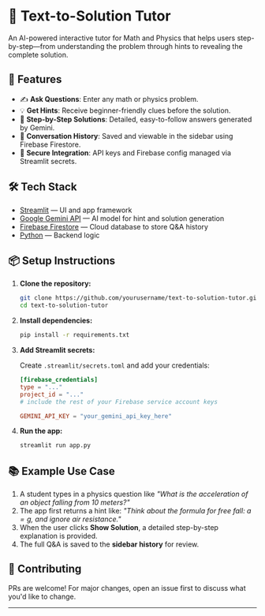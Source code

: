 
# 🧠 Text-to-Solution Tutor

An AI-powered interactive tutor for Math and Physics that helps users step-by-step—from understanding the problem through hints to revealing the complete solution.

## 🚀 Features

- ✍️ **Ask Questions**: Enter any math or physics problem.
- 💡 **Get Hints**: Receive beginner-friendly clues before the solution.
- 🧮 **Step-by-Step Solutions**: Detailed, easy-to-follow answers generated by Gemini.
- 📜 **Conversation History**: Saved and viewable in the sidebar using Firebase Firestore.
- 🔐 **Secure Integration**: API keys and Firebase config managed via Streamlit secrets.

## 🛠️ Tech Stack

- [Streamlit](https://streamlit.io/) — UI and app framework  
- [Google Gemini API](https://ai.google.dev/) — AI model for hint and solution generation  
- [Firebase Firestore](https://firebase.google.com/products/firestore) — Cloud database to store Q&A history  
- [Python](https://www.python.org/) — Backend logic

## 📦 Setup Instructions

1. **Clone the repository:**

   ```bash
   git clone https://github.com/yourusername/text-to-solution-tutor.git
   cd text-to-solution-tutor
   ````

2. **Install dependencies:**

   ```bash
   pip install -r requirements.txt
   ```

3. **Add Streamlit secrets:**

   Create `.streamlit/secrets.toml` and add your credentials:

   ```toml
   [firebase_credentials]
   type = "..."
   project_id = "..."
   # include the rest of your Firebase service account keys

   GEMINI_API_KEY = "your_gemini_api_key_here"
   ```

4. **Run the app:**

   ```bash
   streamlit run app.py
   ```

## 📚 Example Use Case

1. A student types in a physics question like *"What is the acceleration of an object falling from 10 meters?"*
2. The app first returns a hint like:
   *"Think about the formula for free fall: $a = g$, and ignore air resistance."*
3. When the user clicks **Show Solution**, a detailed step-by-step explanation is provided.
4. The full Q\&A is saved to the **sidebar history** for review.

## 🤝 Contributing

PRs are welcome! For major changes, open an issue first to discuss what you'd like to change.

---

